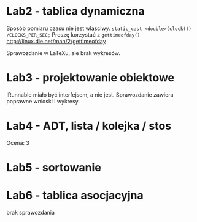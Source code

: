 # Lab2 - tablica dynamiczna

Sposób pomiaru czasu nie jest właściwy.
``static_cast <double>(clock()) /CLOCKS_PER_SEC;``
Proszę korzystać z ``gettimeofday()`` http://linux.die.net/man/2/gettimeofday

Sprawozdanie w LaTeXu, ale brak wykresów.

# Lab3 - projektowanie obiektowe

IRunnable miało być interfejsem, a nie jest.
Sprawozdanie zawiera poprawne wnioski i wykresy.


# Lab4 - ADT, lista / kolejka / stos

Ocena: 3

# Lab5 - sortowanie

# Lab6 - tablica asocjacyjna

brak sprawozdania
